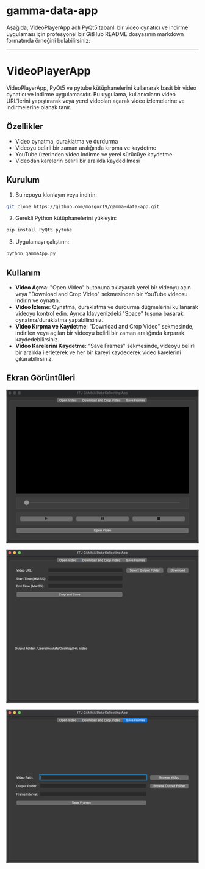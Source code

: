 # gamma-data-app

Aşağıda, VideoPlayerApp adlı PyQt5 tabanlı bir video oynatıcı ve indirme uygulaması için profesyonel bir GitHub README dosyasının markdown formatında örneğini bulabilirsiniz:

---

# VideoPlayerApp

VideoPlayerApp, PyQt5 ve pytube kütüphanelerini kullanarak basit bir video oynatıcı ve indirme uygulamasıdır. Bu uygulama, kullanıcıların video URL'lerini yapıştırarak veya yerel videoları açarak video izlemelerine ve indirmelerine olanak tanır.

## Özellikler

- Video oynatma, duraklatma ve durdurma
- Videoyu belirli bir zaman aralığında kırpma ve kaydetme
- YouTube üzerinden video indirme ve yerel sürücüye kaydetme
- Videodan karelerin belirli bir aralıkla kaydedilmesi

## Kurulum

1. Bu repoyu klonlayın veya indirin:

```bash
git clone https://github.com/mozgor19/gamma-data-app.git
```

2. Gerekli Python kütüphanelerini yükleyin:

```bash
pip install PyQt5 pytube
```

3. Uygulamayı çalıştırın:

```bash
python gammaApp.py
```

## Kullanım

- **Video Açma**: "Open Video" butonuna tıklayarak yerel bir videoyu açın veya "Download and Crop Video" sekmesinden bir YouTube videosu indirin ve oynatın.
- **Video İzleme**: Oynatma, duraklatma ve durdurma düğmelerini kullanarak videoyu kontrol edin. Ayrıca klavyenizdeki "Space" tuşuna basarak oynatma/duraklatma yapabilirsiniz.
- **Video Kırpma ve Kaydetme**: "Download and Crop Video" sekmesinde, indirilen veya açılan bir videoyu belirli bir zaman aralığında kırparak kaydedebilirsiniz.
- **Video Karelerini Kaydetme**: "Save Frames" sekmesinde, videoyu belirli bir aralıkla ilerleterek ve her bir kareyi kaydederek video karelerini çıkarabilirsiniz.

## Ekran Görüntüleri

!["Open Video" Window](open-video.jpg)

!["Download and Crop Video" Window](download-and-crop-video.jpg)

!["Save Frames" Window](save-frames.jpg)
